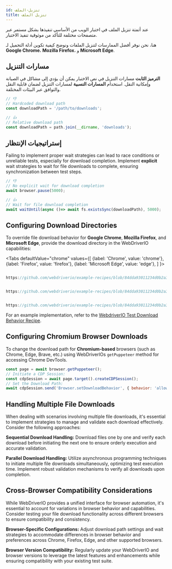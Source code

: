 ```yaml
---
id: تنزيل-الملف
title: تنزيل الملف
---
```


عند أتمتة تنزيل الملف في اختبار الويب من الأساسي تنفيذها بشكل مستمر عبر متصفحات مختلفة للتأكد من موثوقية تنفيذ الاختبار.

هنا، نحن نوفر أفضل الممارسات لتنزيل الملفات ونوضح كيفية تكوين أدلة التحميل لـ **Google Chrome**، **Mozilla Firefox**، و **Microsoft Edge**.

## مسارات التنزيل

**الترميز الثابت** مسارات التنزيل في نص الاختبار يمكن أن يؤدي إلى مشاكل في الصيانة وإمكانية النقل. استخدام **المسارات النسبية** لمسارات التنزيل لضمان قابلية النقل والتوافق عبر البيئات المختلفة.

```javascript
// 👎
// Hardcoded download path
const downloadPath = '/path/to/downloads';

// 👍
// Relative download path
const downloadPath = path.join(__dirname, 'downloads');
```

## إستراتيجيات الإنتظار

Failing to implement proper wait strategies can lead to race conditions or unreliable tests, especially for download completion. Implement **explicit** wait strategies to wait for file downloads to complete, ensuring synchronization between test steps.

```javascript
// 👎
// No explicit wait for download completion
await browser.pause(5000);

// 👍
// Wait for file download completion
await waitUntil(async ()=> await fs.existsSync(downloadPath), 5000);
```

## Configuring Download Directories

To override file download behavior for **Google Chrome**, **Mozilla Firefox**, and **Microsoft Edge**, provide the download directory in the WebDriverIO capabilities:

\<Tabs
defaultValue="chrome"
values={[
{label: 'Chrome', value: 'chrome'},
{label: 'Firefox', value: 'firefox'},
{label: 'Microsoft Edge', value: 'edge'},
]
}>

<TabItem value='chrome'>

```javascript reference title="wdio.conf.js"

https://github.com/webdriverio/example-recipes/blob/84dda93011234d0b2a34ee0cfb3cdfa2a06136a5/testDownloadBehavior/wdio.conf.js#L8-L16

```

</TabItem>

<TabItem value='firefox'>

```javascript reference title="wdio.conf.js"

https://github.com/webdriverio/example-recipes/blob/84dda93011234d0b2a34ee0cfb3cdfa2a06136a5/testDownloadBehavior/wdio.conf.js#L20-L32

```

</TabItem>

<TabItem value='edge'>

```javascript reference title="wdio.conf.js"

https://github.com/webdriverio/example-recipes/blob/84dda93011234d0b2a34ee0cfb3cdfa2a06136a5/testDownloadBehavior/wdio.conf.js#L36-L44

```

</TabItem>

</Tabs>

For an example implementation, refer to the [WebdriverIO Test Download Behavior Recipe](https://github.com/webdriverio/example-recipes/tree/main/testDownloadBehavior).

## Configuring Chromium Browser Downloads

To change the download path for **Chromium-based** browsers (such as Chrome, Edge, Brave, etc.) using WebDriverIOs `getPuppeteer` method for accessing Chrome DevTools.

```javascript
const page = await browser.getPuppeteer();
// Initiate a CDP Session:
const cdpSession = await page.target().createCDPSession();
// Set the Download Path:
await cdpSession.send('Browser.setDownloadBehavior', { behavior: 'allow', downloadPath: downloadPath });
```

## Handling Multiple File Downloads

When dealing with scenarios involving multiple file downloads, it's essential to implement strategies to manage and validate each download effectively. Consider the following approaches:

**Sequential Download Handling:** Download files one by one and verify each download before initiating the next one to ensure orderly execution and accurate validation.

**Parallel Download Handling:** Utilize asynchronous programming techniques to initiate multiple file downloads simultaneously, optimizing test execution time. Implement robust validation mechanisms to verify all downloads upon completion.

## Cross-Browser Compatibility Considerations

While WebDriverIO provides a unified interface for browser automation, it's essential to account for variations in browser behavior and capabilities. Consider testing your file download functionality across different browsers to ensure compatibility and consistency.

**Browser-Specific Configurations:** Adjust download path settings and wait strategies to accommodate differences in browser behavior and preferences across Chrome, Firefox, Edge, and other supported browsers.

**Browser Version Compatibility:** Regularly update your WebDriverIO and browser versions to leverage the latest features and enhancements while ensuring compatibility with your existing test suite.
